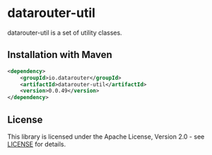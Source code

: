 # datarouter-util

datarouter-util is a set of utility classes.


## Installation with Maven

```xml
<dependency>
	<groupId>io.datarouter</groupId>
	<artifactId>datarouter-util</artifactId>
	<version>0.0.49</version>
</dependency>
```

## License

This library is licensed under the Apache License, Version 2.0 - see [LICENSE](../LICENSE) for details.
